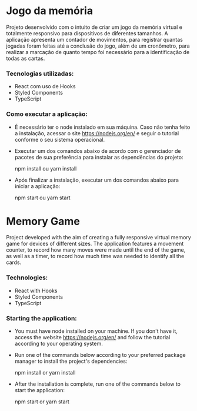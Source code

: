 # Jogo da memória

Projeto desenvolvido com o intuito de criar um jogo da memória virtual e totalmente responsivo para dispositivos de diferentes tamanhos. A aplicação apresenta um contador de movimentos, para registrar quantas jogadas foram feitas até a conclusão do jogo, além de um cronômetro, para realizar a marcação de quanto tempo foi necessário para a identificação de todas as cartas.

### Tecnologias utilizadas:

* React com uso de Hooks
* Styled Components
* TypeScript

### Como executar a aplicação:

* É necessário ter o node instalado em sua máquina. Caso não tenha feito a instalação, acessar o site https://nodejs.org/en/ e seguir o tutorial conforme o seu sistema operacional.

* Executar um dos comandos abaixo de acordo com o gerenciador de pacotes de sua preferência para instalar as dependências do projeto:

    npm install ou yarn install

* Após finalizar a instalação, executar um dos comandos abaixo para iniciar a aplicação:

    npm start ou yarn start

# Memory Game

Project developed with the aim of creating a fully responsive virtual memory game for devices of different sizes. The application features a movement counter, to record how many moves were made until the end of the game, as well as a timer, to record how much time was needed to identify all the cards.

### Technologies:

* React with Hooks
* Styled Components
* TypeScript

### Starting the application:

* You must have node installed on your machine. If you don't have it, access the website https://nodejs.org/en/ and follow the tutorial according to your operating system.

* Run one of the commands below according to your preferred package manager to install the project's dependencies:

    npm install or yarn install

* After the installation is complete, run one of the commands below to start the application:

    npm start or yarn start
